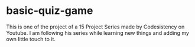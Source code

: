 # basic-quiz-game

This is one of the project of a 15 Project Series made by Codesistency on Youtube.
I am following his series while learning new things and adding my own little touch to it.
